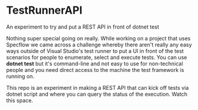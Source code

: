 # TestRunnerAPI
An experiment to try and put a REST API in front of dotnet test

Nothing super special going on really. While working on a project that uses Specflow we came across a challenge whereby there aren't really any easy ways outside of Visual Studio's test runner to put a UI in front of the test scenarios for people to enumerate, select and execute tests. You can use **dotnet test** but it's command-line and not easy to use for non-technical people and you need direct access to the machine the test framework is running on.

This repo is an experiment in making a REST API that can kick off tests via dotnet script and where you can query the status of the execution. Watch this space.
